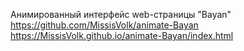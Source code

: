 Анимированный интерфейс web-страницы "Bayan"
https://github.com/MissisVolk/animate-Bayan
https://MissisVolk.github.io/animate-Bayan/index.html

